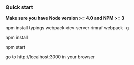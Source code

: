 ### Quick start
**Make sure you have Node version >= 4.0 and NPM >= 3**

npm install typings webpack-dev-server rimraf webpack -g

npm install

npm start

go to http://localhost:3000 in your browser
